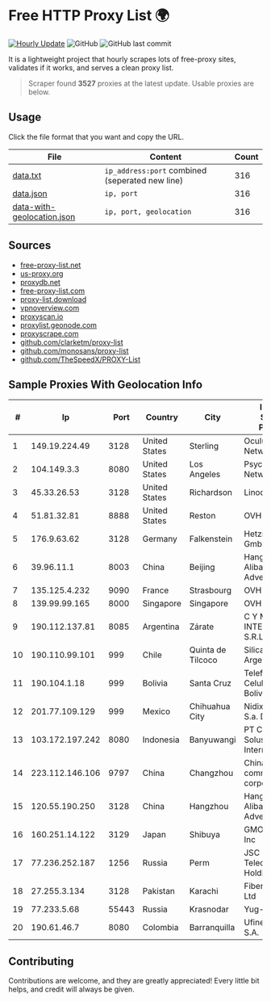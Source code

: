 
# Free HTTP Proxy List 🌍

[![Hourly Update](https://github.com/mertguvencli/http-proxy-list/actions/workflows/main.yml/badge.svg?branch=main)](https://github.com/mertguvencli/http-proxy-list/actions/workflows/main.yml)
![GitHub](https://img.shields.io/github/license/mertguvencli/http-proxy-list)
![GitHub last commit](https://img.shields.io/github/last-commit/mertguvencli/http-proxy-list)

It is a lightweight project that hourly scrapes lots of free-proxy sites, validates if it works, and serves a clean proxy list.


> Scraper found **3527** proxies at the latest update. Usable proxies are below.

## Usage

Click the file format that you want and copy the URL.


|File|Content|Count|
|----|-------|-----|
|[data.txt](https://raw.githubusercontent.com/mertguvencli/http-proxy-list/main/proxy-list/data.txt)|`ip_address:port` combined (seperated new line)|316|
|[data.json](https://raw.githubusercontent.com/mertguvencli/http-proxy-list/main/proxy-list/data.json)|`ip, port`|316|
|[data-with-geolocation.json](https://raw.githubusercontent.com/mertguvencli/http-proxy-list/main/proxy-list/data-with-geolocation.json)|`ip, port, geolocation`|316|

## Sources

* [free-proxy-list.net](https://free-proxy-list.net)
* [us-proxy.org](https://www.us-proxy.org)
* [proxydb.net](http://proxydb.net)
* [free-proxy-list.com](https://free-proxy-list.com/?page=&port=&type%5B%5D=http&type%5B%5D=https&up_time=0&search=Search)
* [proxy-list.download](https://www.proxy-list.download/HTTP)
* [vpnoverview.com](https://vpnoverview.com/privacy/anonymous-browsing/free-proxy-servers)
* [proxyscan.io](https://www.proxyscan.io)
* [proxylist.geonode.com](https://proxylist.geonode.com/api/proxy-list?limit=300&page=1&sort_by=lastChecked&sort_type=desc&protocols=http,https)
* [proxyscrape.com](https://api.proxyscrape.com/v2/?request=displayproxies&protocol=http&timeout=10000&country=all&ssl=all&anonymity=all)
* [github.com/clarketm/proxy-list](https://raw.githubusercontent.com/clarketm/proxy-list/master/proxy-list-raw.txt)
* [github.com/monosans/proxy-list](https://raw.githubusercontent.com/monosans/proxy-list/main/proxies/http.txt)
* [github.com/TheSpeedX/PROXY-List](https://raw.githubusercontent.com/TheSpeedX/PROXY-List/master/http.txt)


## Sample Proxies With Geolocation Info

|#|Ip|Port|Country|City|Internet Service Provider|
|-|--|----|-------|----|-------------------------|
|1|149.19.224.49|3128|United States|Sterling|Oculus Networks Inc|
|2|104.149.3.3|8080|United States|Los Angeles|Psychz Networks|
|3|45.33.26.53|3128|United States|Richardson|Linode, LLC|
|4|51.81.32.81|8888|United States|Reston|OVH SAS|
|5|176.9.63.62|3128|Germany|Falkenstein|Hetzner Online GmbH|
|6|39.96.11.1|8003|China|Beijing|Hangzhou Alibaba Advertising Co|
|7|135.125.4.232|9090|France|Strasbourg|OVH SAS|
|8|139.99.99.165|8000|Singapore|Singapore|OVH SAS|
|9|190.112.137.81|8085|Argentina|Zárate|C Y M INTERNET S.R.L.|
|10|190.110.99.101|999|Chile|Quinta de Tilcoco|Silica Networks Argentina S.A.|
|11|190.104.1.18|999|Bolivia|Santa Cruz|Telefónica Celular de Bolivia S.A.|
|12|201.77.109.129|999|Mexico|Chihuahua City|Nidix Networks S.a. De C.V.|
|13|103.172.197.242|8080|Indonesia|Banyuwangi|PT Cahaya Solusindo Internusa|
|14|223.112.146.106|9797|China|Changzhou|China Mobile communications corporation|
|15|120.55.190.250|3128|China|Hangzhou|Hangzhou Alibaba Advertising Co|
|16|160.251.14.122|3129|Japan|Shibuya|GMO Internet, Inc|
|17|77.236.252.187|1256|Russia|Perm|JSC "ER-Telecom Holding"|
|18|27.255.3.134|3128|Pakistan|Karachi|Fiberlink Pvt. Ltd|
|19|77.233.5.68|55443|Russia|Krasnodar|Yug-Link|
|20|190.61.46.7|8080|Colombia|Barranquilla|Ufinet Panama S.A.|



## Contributing

Contributions are welcome, and they are greatly appreciated! Every
little bit helps, and credit will always be given.

